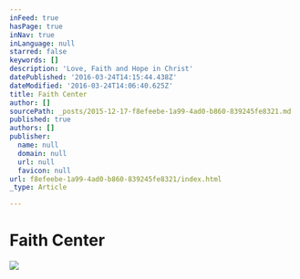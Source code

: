 ```yaml
---
inFeed: true
hasPage: true
inNav: true
inLanguage: null
starred: false
keywords: []
description: 'Love, Faith and Hope in Christ'
datePublished: '2016-03-24T14:15:44.438Z'
dateModified: '2016-03-24T14:06:40.625Z'
title: Faith Center
author: []
sourcePath: _posts/2015-12-17-f8efeebe-1a99-4ad0-b860-839245fe8321.md
published: true
authors: []
publisher:
  name: null
  domain: null
  url: null
  favicon: null
url: f8efeebe-1a99-4ad0-b860-839245fe8321/index.html
_type: Article

---
```

# Faith Center
![](https://the-grid-user-content.s3-us-west-2.amazonaws.com/067d130b-960c-4400-b120-c7d2921ea3df.gif)